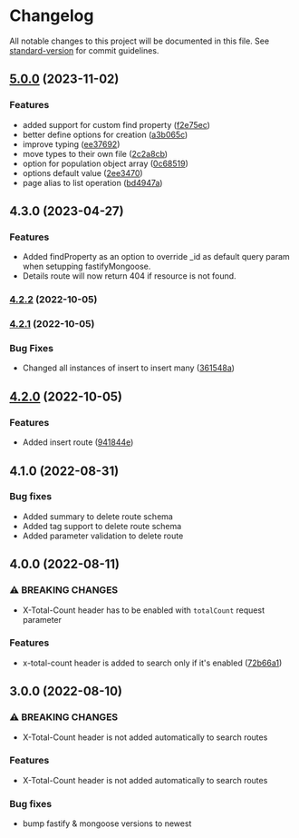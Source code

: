 # Changelog

All notable changes to this project will be documented in this file. See [standard-version](https://github.com/conventional-changelog/standard-version) for commit guidelines.

## [5.0.0](https://github.com/J3573R/fastify-mongoose-rest/compare/v4.2.2...v5.0.0) (2023-11-02)


### Features

* added support for custom find property ([f2e75ec](https://github.com/J3573R/fastify-mongoose-rest/commit/f2e75ec7de1c7b68a039739ea5ae73510712bef7))
* better define options for creation ([a3b065c](https://github.com/J3573R/fastify-mongoose-rest/commit/a3b065ca1f8de00ade2e3b55f1404bb7cb82757b))
* improve typing ([ee37692](https://github.com/J3573R/fastify-mongoose-rest/commit/ee376929293a16cfc4a7cc5916803122e487a327))
* move types to their own file ([2c2a8cb](https://github.com/J3573R/fastify-mongoose-rest/commit/2c2a8cbd773b2db1b03b107c84acd4a271673df7))
* option for population object array ([0c68519](https://github.com/J3573R/fastify-mongoose-rest/commit/0c685191ab9412888c7f5304e3d54c08293bd480))
* options default value ([2ee3470](https://github.com/J3573R/fastify-mongoose-rest/commit/2ee3470eaa0c6cb470392213ac3dd60932d9c4e4))
* page alias to list operation ([bd4947a](https://github.com/J3573R/fastify-mongoose-rest/commit/bd4947ac9c456ba7cee8d5129006dd55aac64a96))

## 4.3.0 (2023-04-27)

### Features

* Added findProperty as an option to override _id as default query param when setupping fastifyMongoose.
* Details route will now return 404 if resource is not found.

### [4.2.2](https://github.com/J3573R/fastify-mongoose-rest/compare/v4.2.1...v4.2.2) (2022-10-05)

### [4.2.1](https://github.com/J3573R/fastify-mongoose-rest/compare/v4.2.0...v4.2.1) (2022-10-05)


### Bug Fixes

* Changed all instances of insert to insert many ([361548a](https://github.com/J3573R/fastify-mongoose-rest/commit/361548ad6b1c46a14ffa7aa0ad25519753737933))

## [4.2.0](https://github.com/J3573R/fastify-mongoose-rest/compare/v4.1.0...v4.2.0) (2022-10-05)


### Features

* Added insert route ([941844e](https://github.com/J3573R/fastify-mongoose-rest/commit/941844e90dc303abe6f48292a27c45e7142db490))

## 4.1.0 (2022-08-31)

### Bug fixes

* Added summary to delete route schema
* Added tag support to delete route schema
* Added parameter validation to delete route

## 4.0.0 (2022-08-11)


### ⚠ BREAKING CHANGES

* X-Total-Count header has to be enabled with `totalCount` request parameter

### Features

* x-total-count header is added to search only if it's enabled  ([72b66a1](https://github.com/J3573R/fastify-mongoose-rest/commit/72b66a180f27e8eda9a67566c2909706c33ee20c))

## 3.0.0 (2022-08-10)


### ⚠ BREAKING CHANGES

* X-Total-Count header is not added automatically to search routes

### Features

* X-Total-Count header is not added automatically to search routes

### Bug fixes
* bump fastify & mongoose versions to newest
